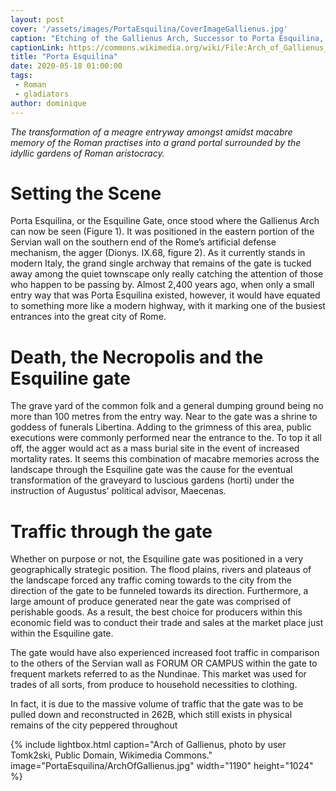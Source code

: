 ```yaml
---
layout: post
cover: '/assets/images/PortaEsquilina/CoverImageGallienus.jpg'
caption: "Etching of the Gallienus Arch, Successor to Porta Esquilina, *From Le antichità Romane. Tomo I, tav. XXVI // Opere di Giovanni Battista Piranesi, Francesco Piranesi e d'altri. Firmin Didot Freres, Paris, 1835-1839. Tomo 1.*, Wikimedia Commons, Public Domain."
captionLink: https://commons.wikimedia.org/wiki/File:Arch_of_Gallienus_-_Piranesi.jpg
title: "Porta Esquilina"
date: 2020-05-18 01:00:00
tags:
 - Roman
 - gladiators
author: dominique
---
```


_The transformation of a meagre entryway amongst amidst macabre memory of the Roman practises into a grand portal surrounded by the idyllic gardens of Roman aristocracy._


# Setting the Scene

Porta Esquilina, or the Esquiline Gate, once stood where the Gallienus Arch can now be seen (Figure 1). It was positioned in the eastern portion of the Servian wall on the southern end of the Rome’s artificial defense mechanism, the agger (Dionys. IX.68, figure 2). As it currently stands in modern Italy, the grand single archway that remains of the gate is tucked away among the quiet townscape only really catching the attention of those who happen to be passing by. Almost 2,400 years ago, when only a small entry way that was Porta Esquilina existed, however, it would have equated to something more like a modern highway, with it marking one of the busiest entrances into the great city of Rome.




# Death, the Necropolis and the Esquiline gate

The grave yard of the common folk and a general dumping ground being no more than 100 metres from the entry way. Near to the gate was a shrine to goddess of funerals Libertina. Adding to the grimness of this area, public executions were commonly performed near the entrance to the. To top it all off, the agger would act as a mass burial site in the event of increased mortality rates. It seems this combination of macabre memories across the landscape through the Esquiline gate was the cause for the eventual transformation of the graveyard to luscious gardens (horti) under the instruction of Augustus’ political advisor, Maecenas.

# Traffic through the gate

Whether on purpose or not, the Esquiline gate was positioned in a very geographically strategic position. The flood plains, rivers and plateaus of the landscape forced any traffic coming towards to the city from the direction of the gate to be funneled towards its direction. Furthermore, a large amount of produce generated near the gate was comprised of perishable goods. As a result, the best choice for producers within this economic field was to conduct their trade and sales at the market place just within the Esquiline gate.

The gate would have also experienced increased foot traffic in comparison to the others of the Servian wall as FORUM OR CAMPUS within the gate to frequent markets referred to as the Nundinae. This market was used for trades of all sorts, from produce to household necessities to clothing.

In fact, it is due to the massive volume of traffic that the gate was to be pulled down and reconstructed in 262B, which still exists in physical remains of the city peppered throughout

{% include lightbox.html
caption="Arch of Gallienus, photo by user Tomk2ski, Public Domain, Wikimedia Commons."
image="PortaEsquilina/ArchOfGallienus.jpg"
width="1190"
height="1024" %}
